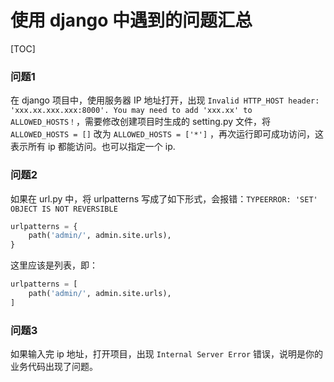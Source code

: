 # 使用 django 中遇到的问题汇总

[TOC]

### 问题1

在 django 项目中，使用服务器 IP 地址打开，出现 `Invalid HTTP_HOST header: 'xxx.xx.xxx.xxx:8000'. You may need to add 'xxx.xx' to ALLOWED_HOSTS！`，需要修改创建项目时生成的 setting.py 文件，将 `ALLOWED_HOSTS = []` 改为 `ALLOWED_HOSTS = ['*']` ，再次运行即可成功访问，这表示所有 ip 都能访问。也可以指定一个 ip.

### 问题2

如果在 url.py 中，将 urlpatterns 写成了如下形式，会报错：`TYPEERROR: 'SET' OBJECT IS NOT REVERSIBLE`

```python
urlpatterns = {
    path('admin/', admin.site.urls),
}
```

这里应该是列表，即：

```python
urlpatterns = [
    path('admin/', admin.site.urls),
]
```

### 问题3

如果输入完 ip 地址，打开项目，出现 `Internal Server Error` 错误，说明是你的业务代码出现了问题。